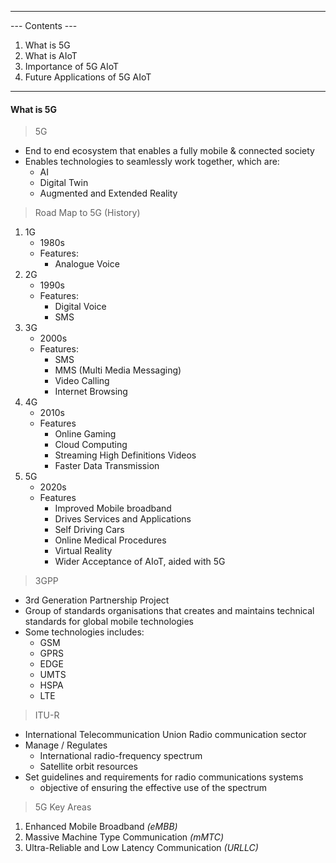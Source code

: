 
---
--- Contents ---
1. What is 5G
2. What is AIoT
3. Importance of 5G AIoT
4. Future Applications of 5G AIoT

---
#### What is 5G

>5G
- End to end ecosystem that enables a fully mobile & connected society
- Enables technologies to seamlessly work together, which are:
  - AI
  - Digital Twin
  - Augmented and Extended Reality

>Road Map to 5G (History)
1. 1G
   - 1980s
   - Features:
     - Analogue Voice
2. 2G
   - 1990s
   - Features:
     - Digital Voice
     - SMS
3. 3G
   - 2000s
   - Features:
     - SMS
     - MMS (Multi Media Messaging)
     - Video Calling
     - Internet Browsing
4. 4G
   - 2010s
   - Features
     - Online Gaming
     - Cloud Computing
     - Streaming High Definitions Videos
     - Faster Data Transmission
5. 5G
   - 2020s
   - Features
     - Improved Mobile broadband
     - Drives Services and Applications
     - Self Driving Cars
     - Online Medical Procedures
     - Virtual Reality
     - Wider Acceptance of AIoT, aided with 5G

>3GPP
- 3rd Generation Partnership Project
- Group of standards organisations that creates and maintains technical standards for global mobile technologies
- Some technologies includes:
  - GSM
  - GPRS
  - EDGE
  - UMTS
  - HSPA
  - LTE

>ITU-R
- International Telecommunication Union Radio communication sector
- Manage / Regulates
  - International radio-frequency spectrum
  - Satellite orbit resources
- Set guidelines and requirements for radio communications systems
  - objective of ensuring the effective use of the spectrum

>5G Key Areas
1. Enhanced Mobile Broadband _(eMBB)_
2. Massive Machine Type Communication _(mMTC)_
3. Ultra-Reliable and Low Latency Communication _(URLLC)_